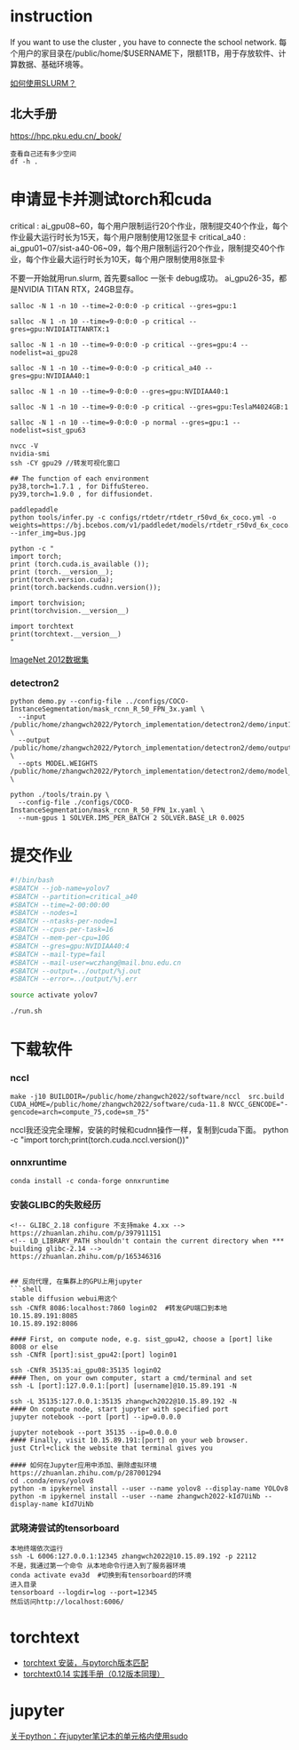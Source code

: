 # instruction
If you want to use the cluster , you have to connecte the school network.
每个用户的家目录在/public/home/$USERNAME下，限额1TB，用于存放软件、计算数据、基础环境等。

[如何使用SLURM？](https://zhuanlan.zhihu.com/p/345387783)
## 北大手册
https://hpc.pku.edu.cn/_book/

```shell
查看自己还有多少空间
df -h .
```
# 申请显卡并测试torch和cuda
critical : ai_gpu08~60，每个用户限制运行20个作业，限制提交40个作业，每个作业最大运行时长为15天，每个用户限制使用12张显卡
critical_a40 : ai_gpu01~07/sist-a40-06~09，每个用户限制运行20个作业，限制提交40个作业，每个作业最大运行时长为10天，每个用户限制使用8张显卡

不要一开始就用run.slurm, 首先要salloc 一张卡 debug成功。
ai_gpu26-35，都是NVIDIA TITAN RTX，24GB显存。
```shell
salloc -N 1 -n 10 --time=2-0:0:0 -p critical --gres=gpu:1 

salloc -N 1 -n 10 --time=9-0:0:0 -p critical --gres=gpu:NVIDIATITANRTX:1 

salloc -N 1 -n 10 --time=9-0:0:0 -p critical --gres=gpu:4 --nodelist=ai_gpu28

salloc -N 1 -n 10 --time=9-0:0:0 -p critical_a40 --gres=gpu:NVIDIAA40:1

salloc -N 1 -n 10 --time=9-0:0:0 --gres=gpu:NVIDIAA40:1

salloc -N 1 -n 10 --time=9-0:0:0 -p critical --gres=gpu:TeslaM4024GB:1 

salloc -N 1 -n 10 --time=9-0:0:0 -p normal --gres=gpu:1 --nodelist=sist_gpu63

nvcc -V
nvidia-smi
ssh -CY gpu29 //转发可视化窗口

## The function of each environment
py38,torch=1.7.1 , for DiffuStereo.
py39,torch=1.9.0 , for diffusiondet.

paddlepaddle
python tools/infer.py -c configs/rtdetr/rtdetr_r50vd_6x_coco.yml -o weights=https://bj.bcebos.com/v1/paddledet/models/rtdetr_r50vd_6x_coco.pdparams --infer_img=bus.jpg
```


```shell
python -c "
import torch;
print (torch.cuda.is_available ());
print (torch.__version__);
print(torch.version.cuda);
print(torch.backends.cudnn.version());

import torchvision;
print(torchvision.__version__)

import torchtext
print(torchtext.__version__)
"
```
[ImageNet 2012数据集](https://www.jianshu.com/p/0265226d7b08)

### detectron2
```shell
python demo.py --config-file ../configs/COCO-InstanceSegmentation/mask_rcnn_R_50_FPN_3x.yaml \
  --input /public/home/zhangwch2022/Pytorch_implementation/detectron2/demo/input1.jpg \
  --output /public/home/zhangwch2022/Pytorch_implementation/detectron2/demo/output2.jpg \
  --opts MODEL.WEIGHTS /public/home/zhangwch2022/Pytorch_implementation/detectron2/demo/model_final_f10217.pkl \

python ./tools/train.py \
  --config-file ./configs/COCO-InstanceSegmentation/mask_rcnn_R_50_FPN_1x.yaml \
  --num-gpus 1 SOLVER.IMS_PER_BATCH 2 SOLVER.BASE_LR 0.0025
```
# 提交作业
```bash
#!/bin/bash
#SBATCH --job-name=yolov7
#SBATCH --partition=critical_a40
#SBATCH --time=2-00:00:00
#SBATCH --nodes=1
#SBATCH --ntasks-per-node=1
#SBATCH --cpus-per-task=16
#SBATCH --mem-per-cpu=10G
#SBATCH --gres=gpu:NVIDIAA40:4
#SBATCH --mail-type=fail
#SBATCH --mail-user=wczhang@mail.bnu.edu.cn
#SBATCH --output=../output/%j.out
#SBATCH --error=../output/%j.err

source activate yolov7

./run.sh
```
# 下载软件
### nccl
```shell
make -j10 BUILDDIR=/public/home/zhangwch2022/software/nccl  src.build CUDA_HOME=/public/home/zhangwch2022/software/cuda-11.8 NVCC_GENCODE="-gencode=arch=compute_75,code=sm_75"
```
nccl我还没完全理解，安装的时候和cudnn操作一样，复制到cuda下面。
python -c "import torch;print(torch.cuda.nccl.version())"
### onnxruntime
```shell
conda install -c conda-forge onnxruntime
```

### 安装GLIBC的失败经历
```shell
<!-- GLIBC_2.18 configure 不支持make 4.xx -->
https://zhuanlan.zhihu.com/p/397911151
<!-- LD_LIBRARY_PATH shouldn't contain the current directory when *** building glibc-2.14 -->
https://zhuanlan.zhihu.com/p/165346316


## 反向代理, 在集群上的GPU上用jupyter
```shell
stable diffusion webui用这个
ssh -CNfR 8086:localhost:7860 login02  #转发GPU端口到本地
10.15.89.191:8085
10.15.89.192:8086

#### First, on compute node, e.g. sist_gpu42, choose a [port] like 8008 or else
ssh -CNfR [port]:sist_gpu42:[port] login01

ssh -CNfR 35135:ai_gpu08:35135 login02
#### Then, on your own computer, start a cmd/terminal and set
ssh -L [port]:127.0.0.1:[port] [username]@10.15.89.191 -N

ssh -L 35135:127.0.0.1:35135 zhangwch2022@10.15.89.192 -N
#### On compute node, start jupyter with specified port
jupyter notebook --port [port] --ip=0.0.0.0

jupyter notebook --port 35135 --ip=0.0.0.0
#### Finally, visit 10.15.89.191:[port] on your web browser.
just Ctrl+click the website that terminal gives you

#### 如何在Jupyter应用中添加、删除虚拟环境
https://zhuanlan.zhihu.com/p/287001294
cd .conda/envs/yolov8
python -m ipykernel install --user --name yolov8 --display-name YOLOv8
python -m ipykernel install --user --name zhangwch2022-kId7UiNb --display-name kId7UiNb
```

### 武晓涛尝试的tensorboard
```shell
本地终端依次运行
ssh -L 6006:127.0.0.1:12345 zhangwch2022@10.15.89.192 -p 22112
不是，我通过第一个命令 从本地命令行进入到了服务器环境
conda activate eva3d  #切换到有tensorboard的环境
进入目录
tensorboard --logdir=log --port=12345
然后访问http://localhost:6006/
```
# torchtext
- [torchtext 安装，与pytorch版本匹配](https://blog.csdn.net/qq_41386947/article/details/124275517)
- [torchtext0.14 实践手册（0.12版本同理）](https://blog.csdn.net/duoyasong5907/article/details/128169017)

# jupyter
[关于python：在jupyter笔记本的单元格内使用sudo](https://www.codenong.com/44996933/)